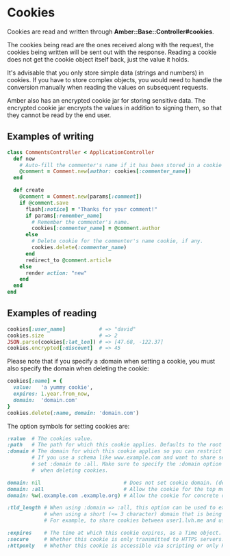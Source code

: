 # Cookies

Cookies are read and written through **Amber::Base::Controller\#cookies**.

The cookies being read are the ones received along with the request, the cookies being written will be sent out with the response. Reading a cookie does not get the cookie object itself back, just the value it holds.

It's advisable that you only store simple data \(strings and numbers\) in cookies. If you have to store complex objects, you would need to handle the conversion manually when reading the values on subsequent requests.

Amber also has an encrypted cookie jar for storing sensitive data. The encrypted cookie jar encrypts the values in addition to signing them, so that they cannot be read by the end user.

## Examples of writing

```ruby
class CommentsController < ApplicationController
  def new
    # Auto-fill the commenter's name if it has been stored in a cookie
    @comment = Comment.new(author: cookies[:commenter_name])
  end

  def create
    @comment = Comment.new(params[:comment])
    if @comment.save
      flash[:notice] = "Thanks for your comment!"
      if params[:remember_name]
        # Remember the commenter's name.
        cookies[:commenter_name] = @comment.author
      else
        # Delete cookie for the commenter's name cookie, if any.
        cookies.delete(:commenter_name)
      end
      redirect_to @comment.article
    else
      render action: "new"
    end
  end
end
```

## Examples of reading

```ruby
cookies[:user_name]           # => "david"
cookies.size                  # => 2
JSON.parse(cookies[:lat_lon]) # => [47.68, -122.37]
cookies.encrypted[:discount]  # => 45
```

Please note that if you specify a :domain when setting a cookie, you must also specify the domain when deleting the cookie:

```ruby
cookies[:name] = {
  value:   'a yummy cookie',
  expires: 1.year.from_now,
  domain:  'domain.com'
}
cookies.delete(:name, domain: 'domain.com')
```

The option symbols for setting cookies are:

```ruby
:value  # The cookies value.
:path   # The path for which this cookie applies. Defaults to the root of the application.
:domain # The domain for which this cookie applies so you can restrict to the domain level. 
        # If you use a schema like www.example.com and want to share session with user.example.com 
        # set :domain to :all. Make sure to specify the :domain option with :all or Array again 
        #  when deleting cookies.

domain: nil                           # Does not set cookie domain. (default)
domain: :all                          # Allow the cookie for the top most level domain and subdomains.
domain: %w(.example.com .example.org) # Allow the cookie for concrete domain names.

:tld_length # When using :domain => :all, this option can be used to explicitly set the TLD length 
            # when using a short (<= 3 character) domain that is being interpreted as part of a TLD. 
            # For example, to share cookies between user1.lvh.me and user2.lvh.me, set :tld_length to 1.

:expires    # The time at which this cookie expires, as a Time object.
:secure     # Whether this cookie is only transmitted to HTTPS servers. Default is false.
:httponly   # Whether this cookie is accessible via scripting or only HTTP. Defaults to false.
```

